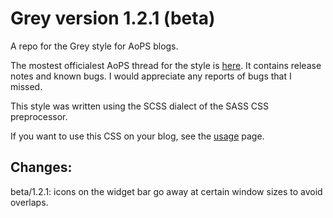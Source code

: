 Grey version 1.2.1 (beta)
====

A repo for the Grey style for AoPS blogs.

The mostest officialest AoPS thread for the style is [here](http://www.artofproblemsolving.com/Forum/viewtopic.php?f=624&t=583927). It contains release notes and known bugs. I would appreciate any reports of bugs that I missed.

This style was written using the SCSS dialect of the SASS CSS preprocessor.

If you want to use this CSS on your blog, see the [usage](/usage.md) page.

## Changes:
beta/1.2.1: icons on the widget bar go away at certain window sizes to avoid overlaps.
